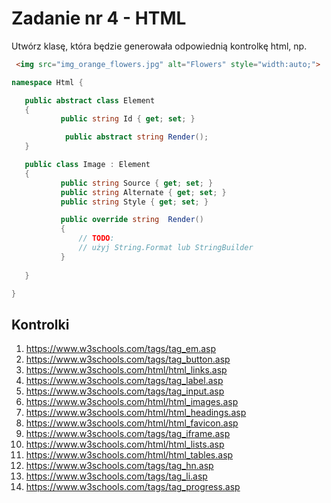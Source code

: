 

# Zadanie nr 4 - HTML


Utwórz klasę, która będzie generowała odpowiednią kontrolkę html, np.

~~~ html
 <img src="img_orange_flowers.jpg" alt="Flowers" style="width:auto;">
~~~

~~~ csharp
namespace Html {

   public abstract class Element
   {
           public string Id { get; set; }

            public abstract string Render();
   }

   public class Image : Element
   {
           public string Source { get; set; }
           public string Alternate { get; set; }  
           public string Style { get; set; }       

           public override string  Render() 
           {
               // TODO:
               // użyj String.Format lub StringBuilder
           }
           
   }

}

~~~


## Kontrolki
1. https://www.w3schools.com/tags/tag_em.asp
1. https://www.w3schools.com/tags/tag_button.asp
1. https://www.w3schools.com/html/html_links.asp
1. https://www.w3schools.com/tags/tag_label.asp
1. https://www.w3schools.com/tags/tag_input.asp
1. https://www.w3schools.com/html/html_images.asp
1. https://www.w3schools.com/html/html_headings.asp
1. https://www.w3schools.com/html/html_favicon.asp
1. https://www.w3schools.com/tags/tag_iframe.asp
1. https://www.w3schools.com/html/html_lists.asp
1. https://www.w3schools.com/html/html_tables.asp
1. https://www.w3schools.com/tags/tag_hn.asp
1. https://www.w3schools.com/tags/tag_li.asp
1. https://www.w3schools.com/tags/tag_progress.asp